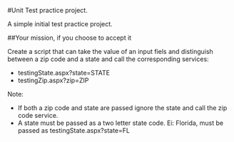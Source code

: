 #Unit Test practice project.

A simple initial test practice project.

##Your mission, if you choose to accept it

Create a script that can take the value of an input fiels and distinguish between a zip code and a state and call the corresponding services:

* testingState.aspx?state=STATE
* testingZip.aspx?zip=ZIP

Note:
 
* If both a zip code and state are passed ignore the state and call the zip code service.
* A state must be passed as a two letter state code. Ei: Florida, must be passed as testingState.aspx?state=FL